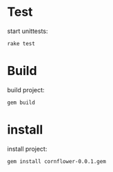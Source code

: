 

# Test

start unittests:

    rake test

# Build

build project:

    gem build

# install

install project:

    gem install cornflower-0.0.1.gem
